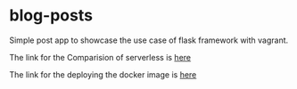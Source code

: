 # blog-posts
Simple post app to showcase the use case of flask framework with vagrant.

The link for the Comparision of serverless is [here](https://docs.google.com/document/d/1-A7R59v0SywNT4U-z9zuJr-OVBV_SGs8/edit?usp=sharing&ouid=102634646235099236813&rtpof=true&sd=true)

The link for the deploying the docker image is [here](https://docs.google.com/document/d/1hFGcbb7j_Jifg1VFa8kw1hYBUuPCn-th/edit?usp=sharing&ouid=102634646235099236813&rtpof=true&sd=true)
